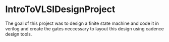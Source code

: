 # IntroToVLSIDesignProject
The goal of this project was to design a finite state machine and code it in verilog and create the gates neccessary to layout this design using cadence design tools.
